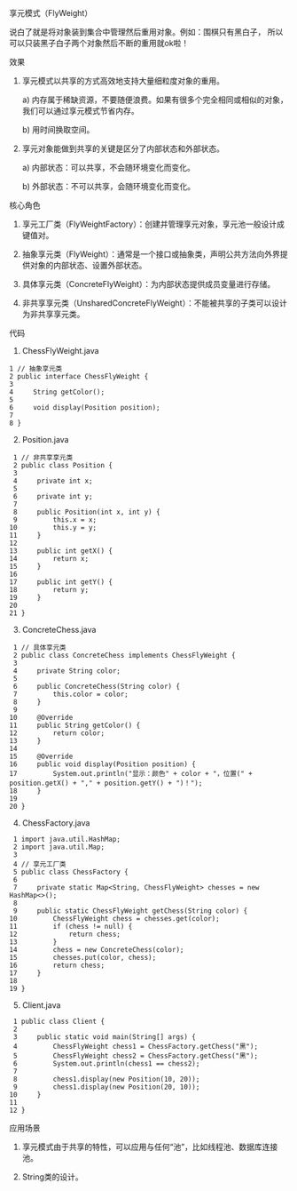 享元模式（FlyWeight）

 说白了就是将对象装到集合中管理然后重用对象。例如：围棋只有黑白子，
 所以可以只装黑子白子两个对象然后不断的重用就ok啦！

效果
1. 享元模式以共享的方式高效地支持大量细粒度对象的重用。

    a) 内存属于稀缺资源，不要随便浪费。如果有很多个完全相同或相似的对象，我们可以通过享元模式节省内存。

    b) 用时间换取空间。

2. 享元对象能做到共享的关键是区分了内部状态和外部状态。

    a) 内部状态：可以共享，不会随环境变化而变化。

    b) 外部状态：不可以共享，会随环境变化而变化。




核心角色
1. 享元工厂类（FlyWeightFactory）：创建并管理享元对象，享元池一般设计成键值对。

2. 抽象享元类（FlyWeight）：通常是一个接口或抽象类，声明公共方法向外界提供对象的内部状态、设置外部状态。

3. 具体享元类（ConcreteFlyWeight）：为内部状态提供成员变量进行存储。

4. 非共享享元类（UnsharedConcreteFlyWeight）：不能被共享的子类可以设计为非共享享元类。


代码

   1. ChessFlyWeight.java

    1 // 抽象享元类
    2 public interface ChessFlyWeight {
    3 
    4     String getColor();
    5     
    6     void display(Position position);
    7     
    8 }


   2. Position.java

     1 // 非共享享元类
     2 public class Position {
     3 
     4     private int x;
     5     
     6     private int y;
     7 
     8     public Position(int x, int y) {
     9         this.x = x;
    10         this.y = y;
    11     }
    12 
    13     public int getX() {
    14         return x;
    15     }
    16 
    17     public int getY() {
    18         return y;
    19     }
    20 
    21 }


   3. ConcreteChess.java

     1 // 具体享元类
     2 public class ConcreteChess implements ChessFlyWeight {
     3     
     4     private String color;
     5 
     6     public ConcreteChess(String color) {
     7         this.color = color;
     8     }
     9     
    10     @Override
    11     public String getColor() {
    12         return color;
    13     }
    14 
    15     @Override
    16     public void display(Position position) {
    17         System.out.println("显示：颜色" + color + "，位置(" + position.getX() + "," + position.getY() + ")！");
    18     }
    19 
    20 }


   4. ChessFactory.java

     1 import java.util.HashMap;
     2 import java.util.Map;
     3 
     4 // 享元工厂类
     5 public class ChessFactory {
     6 
     7     private static Map<String, ChessFlyWeight> chesses = new HashMap<>();
     8     
     9     public static ChessFlyWeight getChess(String color) {
    10         ChessFlyWeight chess = chesses.get(color);
    11         if (chess != null) {
    12             return chess;
    13         }
    14         chess = new ConcreteChess(color);
    15         chesses.put(color, chess);
    16         return chess;
    17     }
    18     
    19 }

   5. Client.java


     1 public class Client {
     2 
     3     public static void main(String[] args) {
     4         ChessFlyWeight chess1 = ChessFactory.getChess("黑");
     5         ChessFlyWeight chess2 = ChessFactory.getChess("黑");
     6         System.out.println(chess1 == chess2);
     7         
     8         chess1.display(new Position(10, 20));
     9         chess1.display(new Position(20, 10));
    10     }
    11 
    12 }


应用场景
1. 享元模式由于共享的特性，可以应用与任何“池”，比如线程池、数据库连接池。

2. String类的设计。